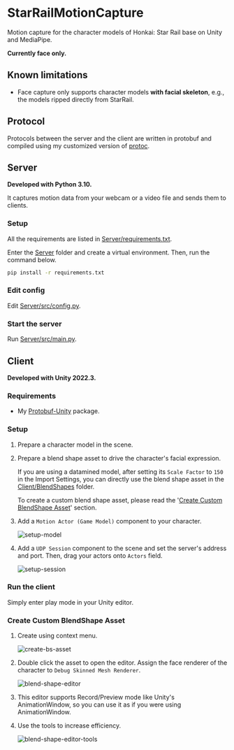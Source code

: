 # StarRailMotionCapture

Motion capture for the character models of Honkai: Star Rail base on Unity and MediaPipe.

**Currently face only.**

## Known limitations

- Face capture only supports character models **with facial skeleton**, e.g., the models ripped directly from StarRail.

## Protocol

Protocols between the server and the client are written in protobuf and compiled using my customized version of [protoc](https://github.com/stalomeow/protobuf).

## Server

**Developed with Python 3.10.**

It captures motion data from your webcam or a video file and sends them to clients.

### Setup

All the requirements are listed in [Server/requirements.txt](/Server/requirements.txt).

Enter the [Server](/Server) folder and create a virtual environment. Then, run the command below.

``` bash
pip install -r requirements.txt
```

### Edit config

Edit [Server/src/config.py](/Server/src/config.py).

### Start the server

Run [Server/src/main.py](/Server/src/main.py).

## Client

**Developed with Unity 2022.3.**

### Requirements

- My [Protobuf-Unity](https://github.com/stalomeow/Protobuf-Unity) package.

### Setup

1. Prepare a character model in the scene.

2. Prepare a blend shape asset to drive the character's facial expression.

    If you are using a datamined model, after setting its `Scale Factor` to `150` in the Import Settings, you can directly use the blend shape asset in the [Client/BlendShapes](/Client/BlendShapes) folder.

    To create a custom blend shape asset, please read the '[Create Custom BlendShape Asset](#create-custom-blendshape-asset)' section.

3. Add a `Motion Actor (Game Model)` component to your character.

    ![setup-model](/Screenshots~/setup_model.png)

4. Add a `UDP Session` component to the scene and set the server's address and port. Then, drag your actors onto `Actors` field.

    ![setup-session](/Screenshots~/setup_session.png)

### Run the client

Simply enter play mode in your Unity editor.

### Create Custom BlendShape Asset

1. Create using context menu.

    ![create-bs-asset](/Screenshots~/create_bs_asset.png)

2. Double click the asset to open the editor. Assign the face renderer of the character to `Debug Skinned Mesh Renderer`.

    ![blend-shape-editor](/Screenshots~/blend_shape_editor.png)

3. This editor supports Record/Preview mode like Unity's AnimationWindow, so you can use it as if you were using AnimationWindow.

4. Use the tools to increase efficiency.

    ![blend-shape-editor-tools](/Screenshots~/blend_shape_editor_tools.png)
